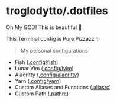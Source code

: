 # troglodytto/.dotfiles

Oh My GOD! This is beautiful 💙

This Terminal config is Pure Pizzazz ✨

> My personal configurations

- Fish ([.config/fish](.config/fish))
- Lunar Vim ([.config/lvim](.config/lvim))
- Alacritty ([.config/alacritty](.config/alacritty/alacritty.yml))
- Yarn ([.config/yarn](.config/yarn/global/package.json))
- Custom Aliases and Functions ([.aliasrc](.aliasrc))
- Custom Path ([.pathrc](.pathrc))
